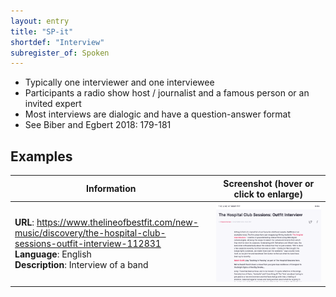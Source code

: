 ```yaml
---
layout: entry
title: "SP-it"
shortdef: "Interview"
subregister_of: Spoken
---
```


- Typically one interviewer and one interviewee
- Participants a radio show host / journalist and a famous person or an invited expert
- Most interviews are dialogic and have a question-answer format
- See Biber and Egbert 2018: 179-181


<!-- details -->

## Examples

<!-- START GENERATED SCREENSHOT GALLERY -->
<!--     NOTE: this screenshot gallery is automatically generated.       -->
<!--     Please avoid modifying it manually: any changes will be         -->
<!--     overwritten the next time the generation script is run.         -->
<table class="website-examples">
  <thead>
    <tr>
      <th class="website-examples-col-1">Information</th>
      <th class="website-examples-col-2">Screenshot (hover or click to enlarge)</th>
    </tr>
  </thead>
  <tbody>
    <tr>
      <td>
        <div class="img-url"><b>URL</b>: <a href="https://www.thelineofbestfit.com/new-music/discovery/the-hospital-club-sessions-outfit-interview-112831">https://www.thelineofbestfit.com/new-music/discovery/the-hospital-club-sessions-outfit-interview-112831</a></div>
        <div class="img-info"><b>Language</b>: English</div>
        <div class="img-info"><b>Description</b>: Interview of a band</div>
      </td>
      <td><a href="../static/screenshots/SP-it/www.thelineofbestfit.com_new-music_discovery_the-hospital-club-sessions-outfit-interview-112831--2024x1536.png"><img class="thumbnail" src="../static/screenshots/SP-it/www.thelineofbestfit.com_new-music_discovery_the-hospital-club-sessions-outfit-interview-112831--2024x1536.png" alt="screenshot of www.thelineofbestfit.com_new-music_discovery_the-hospital-club-sessions-outfit-interview-112831--2024x1536"></a></td>
    </tr>
  </tbody>
</table>
<!-- END GENERATED SCREENSHOT GALLERY -->
